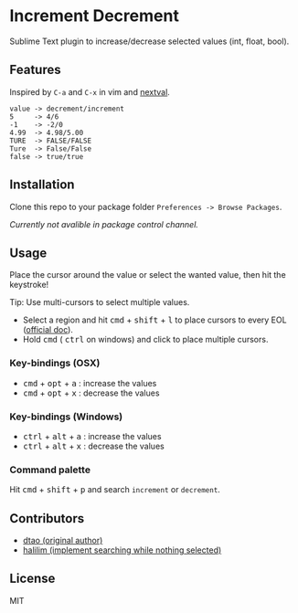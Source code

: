 # Increment Decrement
Sublime Text plugin to increase/decrease selected values (int, float, bool).

## Features
Inspired by `C-a` and `C-x` in vim and [nextval](https://www.vim.org/scripts/script.php?script_id=4536).
```
value -> decrement/increment
5     -> 4/6
-1    -> -2/0
4.99  -> 4.98/5.00
TURE  -> FALSE/FALSE
Ture  -> False/False
false -> true/true
```

## Installation
Clone this repo to your package folder `Preferences -> Browse Packages`.

*Currently not avalible in package control channel.*

## Usage
Place the cursor around the value or select the wanted value, then hit the keystroke!

Tip: Use multi-cursors to select multiple values.
- Select a region and hit <kbd>cmd</kbd> + <kbd>shift</kbd> + <kbd>l</kbd> to place cursors to every EOL ([official doc](https://www.sublimetext.com/docs/3/multiple_selection_with_the_keyboard.html)).
- Hold <kbd>cmd</kbd> ( <kbd>ctrl</kbd> on windows) and click to place multiple cursors.

### Key-bindings (OSX)
- <kbd>cmd</kbd> + <kbd>opt</kbd> + <kbd>a</kbd> : increase the values
- <kbd>cmd</kbd> + <kbd>opt</kbd> + <kbd>x</kbd> : decrease the values

### Key-bindings (Windows)
- <kbd>ctrl</kbd> + <kbd>alt</kbd> + <kbd>a</kbd> : increase the values
- <kbd>ctrl</kbd> + <kbd>alt</kbd> + <kbd>x</kbd> : decrease the values

### Command palette
Hit <kbd>cmd</kbd> + <kbd>shift</kbd> + <kbd>p</kbd> and search `increment` or `decrement`.

## Contributors
- [dtao (original author)](https://gist.github.com/dtao/2788978)
- [halilim (implement searching while nothing selected)](https://gist.github.com/dtao/2788978#gistcomment-1246653)

## License
MIT

